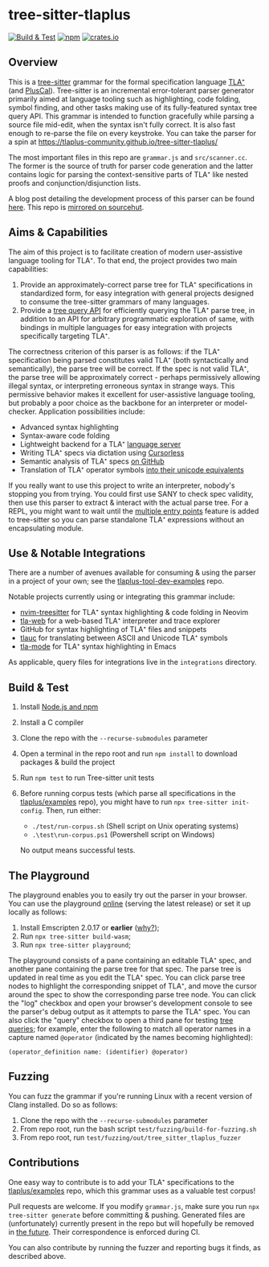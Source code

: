 # tree-sitter-tlaplus
[![Build & Test](https://github.com/tlaplus-community/tree-sitter-tlaplus/actions/workflows/ci.yml/badge.svg)](https://github.com/tlaplus-community/tree-sitter-tlaplus/actions/workflows/ci.yml)
[![npm](https://img.shields.io/npm/v/@tlaplus/tree-sitter-tlaplus.svg)](https://www.npmjs.com/package/@tlaplus/tree-sitter-tlaplus)
[![crates.io](https://img.shields.io/crates/v/tree-sitter-tlaplus.svg)](https://crates.io/crates/tree-sitter-tlaplus)

## Overview
This is a [tree-sitter](https://tree-sitter.github.io/tree-sitter/) grammar for the formal specification language [TLA⁺](https://en.wikipedia.org/wiki/TLA%2B) (and [PlusCal](https://en.wikipedia.org/wiki/PlusCal)).
Tree-sitter is an incremental error-tolerant parser generator primarily aimed at language tooling such as highlighting, code folding, symbol finding, and other tasks making use of its fully-featured syntax tree query API.
This grammar is intended to function gracefully while parsing a source file mid-edit, when the syntax isn't fully correct.
It is also fast enough to re-parse the file on every keystroke.
You can take the parser for a spin at https://tlaplus-community.github.io/tree-sitter-tlaplus/

The most important files in this repo are `grammar.js` and `src/scanner.cc`.
The former is the source of truth for parser code generation and the latter contains logic for parsing the context-sensitive parts of TLA⁺ like nested proofs and conjunction/disjunction lists.

A blog post detailing the development process of this parser can be found [here](https://ahelwer.ca/post/2023-01-11-tree-sitter-tlaplus/).
This repo is [mirrored on sourcehut](https://git.sr.ht/~ahelwer/tree-sitter-tlaplus).

## Aims & Capabilities
The aim of this project is to facilitate creation of modern user-assistive language tooling for TLA⁺.
To that end, the project provides two main capabilities:
1. Provide an approximately-correct parse tree for TLA⁺ specifications in standardized form, for easy integration with general projects designed to consume the tree-sitter grammars of many languages.
1. Provide a [tree query API](https://tree-sitter.github.io/tree-sitter/using-parsers#pattern-matching-with-queries) for efficiently querying the TLA⁺ parse tree, in addition to an API for arbitrary programmatic exploration of same, with bindings in multiple languages for easy integration with projects specifically targeting TLA⁺.

The correctness criterion of this parser is as follows: if the TLA⁺ specification being parsed constitutes valid TLA⁺ (both syntactically and semantically), the parse tree will be correct.
If the spec is not valid TLA⁺, the parse tree will be approximately correct - perhaps permissively allowing illegal syntax, or interpreting erroneous syntax in strange ways.
This permissive behavior makes it excellent for user-assistive language tooling, but probably a poor choice as the backbone for an interpreter or model-checker.
Application possibilities include:
 * Advanced syntax highlighting
 * Syntax-aware code folding
 * Lightweight backend for a TLA⁺ [language server](https://microsoft.github.io/language-server-protocol/)
 * Writing TLA⁺ specs via dictation using [Cursorless](https://github.com/pokey/cursorless-vscode)
 * Semantic analysis of TLA⁺ specs [on GitHub](https://github.com/github/semantic)
 * Translation of TLA⁺ operator symbols [into their unicode equivalents](https://github.com/tlaplus-community/tlauc)

If you really want to use this project to write an interpreter, nobody's stopping you from trying.
You could first use SANY to check spec validity, then use this parser to extract & interact with the actual parse tree.
For a REPL, you might want to wait until the [multiple entry points](https://github.com/tree-sitter/tree-sitter/issues/870) feature is added to tree-sitter so you can parse standalone TLA⁺ expressions without an encapsulating module.

## Use & Notable Integrations
There are a number of avenues available for consuming & using the parser in a project of your own; see the [tlaplus-tool-dev-examples](https://github.com/tlaplus-community/tlaplus-tool-dev-examples) repo.

Notable projects currently using or integrating this grammar include:
 * [nvim-treesitter](https://github.com/nvim-treesitter/nvim-treesitter) for TLA⁺ syntax highlighting & code folding in Neovim
 * [tla-web](https://github.com/will62794/tla-web) for a web-based TLA⁺ interpreter and trace explorer
 * GitHub for syntax highlighting of TLA⁺ files and snippets
 * [tlauc](https://github.com/tlaplus-community/tlauc) for translating between ASCII and Unicode TLA⁺ symbols
 * [tla-mode](https://github.com/carlthuringer/tla-mode) for TLA⁺ syntax highlighting in Emacs

As applicable, query files for integrations live in the `integrations` directory.

## Build & Test
1. Install [Node.js and npm](https://docs.npmjs.com/downloading-and-installing-node-js-and-npm)
1. Install a C compiler
1. Clone the repo with the `--recurse-submodules` parameter
1. Open a terminal in the repo root and run `npm install` to download packages & build the project
1. Run `npm test` to run Tree-sitter unit tests
1. Before running corpus tests (which parse all specifications in the [tlaplus/examples](https://github.com/tlaplus/examples) repo), you might have to run `npx tree-sitter init-config`. Then, run either:

   - `./test/run-corpus.sh` (Shell script on Unix operating systems)
   - `.\test\run-corpus.ps1` (Powershell script on Windows)

   No output means successful tests.

## The Playground
The playground enables you to easily try out the parser in your browser.
You can use the playground [online](https://tlaplus-community.github.io/tree-sitter-tlaplus/) (serving the latest release) or set it up locally as follows:
1. Install Emscripten 2.0.17 or **earlier** ([why?](https://github.com/tree-sitter/tree-sitter/issues/1098#issuecomment-842326203));
1. Run `npx tree-sitter build-wasm`;
1. Run `npx tree-sitter playground`;

The playground consists of a pane containing an editable TLA⁺ spec, and another pane containing the parse tree for that spec.
The parse tree is updated in real time as you edit the TLA⁺ spec.
You can click parse tree nodes to highlight the corresponding snippet of TLA⁺, and move the cursor around the spec to show the corresponding parse tree node.
You can click the "log" checkbox and open your browser's development console to see the parser's debug output as it attempts to parse the TLA⁺ spec.
You can also click the "query" checkbox to open a third pane for testing [tree queries](https://tree-sitter.github.io/tree-sitter/using-parsers#pattern-matching-with-queries); for example, enter the following to match all operator names in a capture named `@operator` (indicated by the names becoming highlighted):
```
(operator_definition name: (identifier) @operator)
```

## Fuzzing
You can fuzz the grammar if you're running Linux with a recent version of Clang installed.
Do so as follows:
1. Clone the repo with the `--recurse-submodules` parameter
2. From repo root, run the bash script `test/fuzzing/build-for-fuzzing.sh`
3. From repo root, run `test/fuzzing/out/tree_sitter_tlaplus_fuzzer`

## Contributions
One easy way to contribute is to add your TLA⁺ specifications to the [tlaplus/examples](https://github.com/tlaplus/examples) repo, which this grammar uses as a valuable test corpus!

Pull requests are welcome. If you modify `grammar.js`, make sure you run `npx tree-sitter generate` before committing & pushing.
Generated files are (unfortunately) currently present in the repo but will hopefully be removed in [the future](https://github.com/tree-sitter/tree-sitter/discussions/1243).
Their correspondence is enforced during CI.

You can also contribute by running the fuzzer and reporting bugs it finds, as described above.

